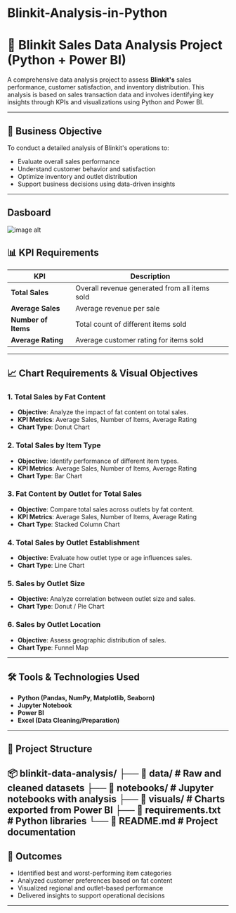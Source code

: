 # Blinkit-Analysis-in-Python
# 🛒 Blinkit Sales Data Analysis Project (Python + Power BI)

A comprehensive data analysis project to assess **Blinkit's** sales performance, customer satisfaction, and inventory distribution. This analysis is based on sales transaction data and involves identifying key insights through KPIs and visualizations using Python and Power BI.

---

## 📌 Business Objective

To conduct a detailed analysis of Blinkit's operations to:

- Evaluate overall sales performance
- Understand customer behavior and satisfaction
- Optimize inventory and outlet distribution
- Support business decisions using data-driven insights

---
## Dasboard
![image alt](https://github.com/Srijanaadhikary/Blinkit-Analysis-in-Python-Excel/blob/530325d2dd862fdbde4b52b7505ce15d646a67d2/Blinkit%20Excel%20Dasboard.jpeg)

## 📊 KPI Requirements

| KPI | Description |
|-----|-------------|
| **Total Sales** | Overall revenue generated from all items sold |
| **Average Sales** | Average revenue per sale |
| **Number of Items** | Total count of different items sold |
| **Average Rating** | Average customer rating for items sold |

---

## 📈 Chart Requirements & Visual Objectives

### 1. Total Sales by Fat Content
- **Objective**: Analyze the impact of fat content on total sales.
- **KPI Metrics**: Average Sales, Number of Items, Average Rating
- **Chart Type**: Donut Chart

### 2. Total Sales by Item Type
- **Objective**: Identify performance of different item types.
- **KPI Metrics**: Average Sales, Number of Items, Average Rating
- **Chart Type**: Bar Chart

### 3. Fat Content by Outlet for Total Sales
- **Objective**: Compare total sales across outlets by fat content.
- **KPI Metrics**: Average Sales, Number of Items, Average Rating
- **Chart Type**: Stacked Column Chart

### 4. Total Sales by Outlet Establishment
- **Objective**: Evaluate how outlet type or age influences sales.
- **Chart Type**: Line Chart

### 5. Sales by Outlet Size
- **Objective**: Analyze correlation between outlet size and sales.
- **Chart Type**: Donut / Pie Chart

### 6. Sales by Outlet Location
- **Objective**: Assess geographic distribution of sales.
- **Chart Type**: Funnel Map

---

## 🛠️ Tools & Technologies Used

- **Python (Pandas, NumPy, Matplotlib, Seaborn)**
- **Jupyter Notebook**
- **Power BI**
- **Excel (Data Cleaning/Preparation)**

---

## 📁 Project Structure
📦 blinkit-data-analysis/
├── 📁 data/                # Raw and cleaned datasets
├── 📁 notebooks/           # Jupyter notebooks with analysis
├── 📁 visuals/             # Charts exported from Power BI
├── 📄 requirements.txt     # Python libraries
└── 📄 README.md            # Project documentation
---

## 🚀 Outcomes

- Identified best and worst-performing item categories
- Analyzed customer preferences based on fat content
- Visualized regional and outlet-based performance
- Delivered insights to support operational decisions

---
